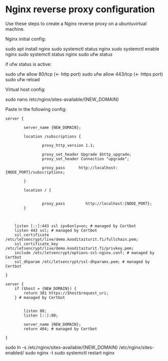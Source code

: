 # Nginx reverse proxy configuration

Use these steps to create a Nginx reverse proxy on a ubuntuvirtual machine.

Nginx initial config:

sudo apt install nginx
sudo systemctl status nginx
sudo systemctl enable nginx
sudo systemctl status nginx
sudo ufw status

if ufw status is active:

sudo ufw allow 80/tcp (← http port)
sudo ufw allow 443/tcp (← https port)
sudo ufw reload

Virtual host config:

sudo nano /etc/nginx/sites-available/{NEW_DOMAIN}

Paste in the following config:

```
server {

        server_name {NEW_DOMAIN};

        location /subscriptions {

                proxy_http_version 1.1;

                proxy_set_header Upgrade $http_upgrade;
                proxy_set_header Connection "upgrade";

                proxy_pass      http://localhost:{NODE_PORT}/subscriptions;

        }

        location / {


                proxy_pass         http://localhost:{NODE_PORT};
        }



    listen [::]:443 ssl ipv6only=on; # managed by Certbot
    listen 443 ssl; # managed by Certbot
    ssl_certificate /etc/letsencrypt/live/demo.kooditaiturit.fi/fullchain.pem;
    ssl_certificate_key /etc/letsencrypt/live/demo.kooditaiturit.fi/privkey.pem;
    include /etc/letsencrypt/options-ssl-nginx.conf; # managed by Certbot
    ssl_dhparam /etc/letsencrypt/ssl-dhparams.pem; # managed by Certbot

}

server {
    if ($host = {NEW_DOMAIN}) {
        return 301 https://$host$request_uri;
    } # managed by Certbot


        listen 80;
        listen [::]:80;

        server_name {NEW_DOMAIN};
        return 404; # managed by Certbot

}

```

sudo ln -s /etc/nginx/sites-available/{NEW_DOMAIN} /etc/nginx/sites-enabled/
sudo nginx -t
sudo systemctl restart nginx
